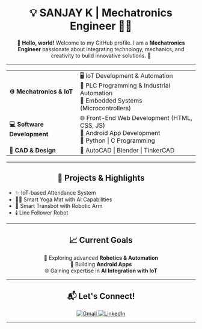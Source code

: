 <div align="center">
  <h1>💡 SANJAY K | Mechatronics Engineer 👨‍🔧</h1>
  <p>
    🌟 <strong>Hello, world!</strong> Welcome to my GitHub profile.  
    I am a <strong>Mechatronics Engineer</strong> passionate about integrating technology, mechanics, and creativity to build innovative solutions. 🚀
  </p>
</div>

---

<div align="center">
  <table>
    <tr>
      <td><strong>⚙️ Mechatronics & IoT</strong></td>
      <td>
        🖥️ IoT Development & Automation<br />
        🧩 PLC Programming & Industrial Automation<br />
        🔌 Embedded Systems (Microcontrollers)
      </td>
    </tr>
    <tr>
      <td><strong>💻 Software Development</strong></td>
      <td>
        🌐 Front-End Web Development (HTML, CSS, JS)<br />
        📱 Android App Development<br />
        🐍 Python | C Programming
      </td>
    </tr>
    <tr>
      <td><strong>🎨 CAD & Design</strong></td>
      <td>
        📐 AutoCAD | Blender | TinkerCAD
      </td>
    </tr>
  </table>
</div>

---

<div align="center">
  <h2>🌟 Projects & Highlights</h2>
  <ul align="left">
    <li>✨ IoT-based Attendance System</li>
    <li>🧘‍♂️ Smart Yoga Mat with AI Capabilities</li>
    <li>🤖 Smart Transbot with Robotic Arm</li>
    <li>🕯️ Line Follower Robot</li>
  </ul>
</div>

---

<div align="center">
  <h2>📈 Current Goals</h2>
  <p>
    🚀 Exploring advanced <strong>Robotics & Automation</strong><br />
    📱 Building <strong>Android Apps</strong><br />
    🌐 Gaining expertise in <strong>AI Integration with IoT</strong>
  </p>
</div>

---

<div align="center">
  <h2>📬 Let's Connect!</h2>
  <a href="mailto:sanjay20046984@gmail.com">
    <img src="https://img.shields.io/static/v1?message=Gmail&logo=gmail&label=&color=D14836&logoColor=white&labelColor=&style=for-the-badge" alt="Gmail" />
  </a>
  <a href="https://www.linkedin.com/in/ksanjay2004">
    <img src="https://img.shields.io/static/v1?message=LinkedIn&logo=linkedin&label=&color=0077B5&logoColor=white&labelColor=&style=for-the-badge" alt="LinkedIn" />
  </a>
</div>

---
